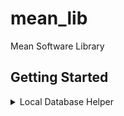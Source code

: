 # mean_lib

Mean Software Library

## Getting Started

<details>
<summary>Local Database Helper</summary>
  * LocalDBService is designed to improve communication between developers and SQL Lite Database systems.

  ## Features
  1. CREATE single table with the "create" function
  2. CREATE multiple tables with the "multipleCreate" function
  3. INSERT to the table with singular or multiple arrays
  4. READ from tables with easy usage of "read" function
  5. You can also UPDATE and DELETE

  ## Getting started

  * The dbService object need to be created before usages.
  * The database should be closed after the needed processes.

  ## Usage
  !Firstly the object
  ```dart
  LocalDBService dbService = LocalDBService(name: "batch.db");
  ```

  **CREATE SINGLE TABLE
  ```dart
  dbService.create(
                  tableName: "table",
                  parameters: "name TEXT,surname TEXT");
  ```

  **CREATE MULTIPLE TABLES
  ```dart
    dbService.multipleCreate(
    tables: [
      //TABLE 1
      CreateModel(
        tableName: "table1",
        parameters: """ 
                        id VARCHAR(255) PRIMARY KEY,
                        ...
                    """,
                  ),
      //TABLE 2
      CreateModel(
        tableName: "table2",
        parameters: """ 
                        id VARCHAR(255) PRIMARY KEY,
                        ...
                    """,
                  ),
      );
  ```

  **INSERT SINGLE DATA TO A TABLE
  ```dart
  dbService.insert(
              tableName: "table",
              parameters: "name,surname",
              values: ["NAME", "SURNAME"]);
  ```

  **INSERT MULTIPLE DATA TO A TABLE
  ```dart
  dbService.insert(
              tableName: "test2",
              parameters: "name,surname",
              //multiple must be true
              multiple:true,
              values: [ ["NAME1", "SURNAME1"],
                        ["NAME2", "SURNAME2"]
                      ]);
  ```

  **READ DATA FROM A TABLE
  ```dart
  dbService.read(
              //the params which will be red
              parameters: "*",
              tableName: "table",
              where: "name='NAME' AND 'surname'='SURNAME' ",
              //if prints true the data will be printed on terminal
              prints: true
              );  
  ```

  **UPDATE DATA 
  ```dart
  dbService.update(
        sqlState: """
                      UPDATE table 
                      SET name = 'UPDATED NAME' 
                      WHERE name = 'NAME1'
                  """,
  );
  ```

  **DELETE DATA
  ```dart
  dbService.delete(
              tableName: "test2",
              whereStatement: "WHERE name = 'NAME'");
  ```

  ## Additional information

  TODO: Tell users more about the package: where to find more information, how to 
  contribute to the package, how to file issues, what response they can expect 
  from the package authors, and more.


</details>
